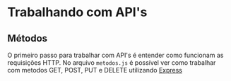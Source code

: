 # Trabalhando com API's

## Métodos
O primeiro passo para trabalhar com API's é entender como funcionam as requisições HTTP. No arquivo `metodos.js` é possível  ver como trabalhar com metodos GET, POST, PUT e DELETE utilizando [Express](https://expressjs.com)

